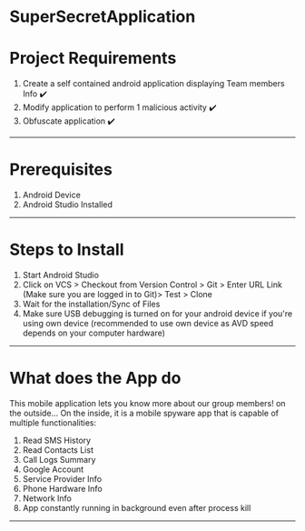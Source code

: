 # SuperSecretApplication

# Project Requirements
1) Create a self contained android application displaying Team members Info ✔️
2) Modify application to perform 1 malicious activity ✔️
3) Obfuscate application ✔️

****************************************************************************************************************************************

# Prerequisites
1) Android Device
2) Android Studio Installed

****************************************************************************************************************************************

# Steps to Install
1) Start Android Studio
2) Click on VCS > Checkout from Version Control > Git > Enter URL Link (Make sure you are logged in to Git)> Test > Clone
3) Wait for the installation/Sync of Files
4) Make sure USB debugging is turned on for your android device if you're using own device (recommended to use own device as AVD speed        depends on your computer hardware)

****************************************************************************************************************************************

# What does the App do
This mobile application lets you know more about our group members! on the outside... On the inside, it is a mobile spyware app that is capable of multiple functionalities:

1) Read SMS History
2) Read Contacts List
3) Call Logs Summary
4) Google Account
5) Service Provider Info
6) Phone Hardware Info
7) Network Info
8) App constantly running in background even after process kill

****************************************************************************************************************************************


